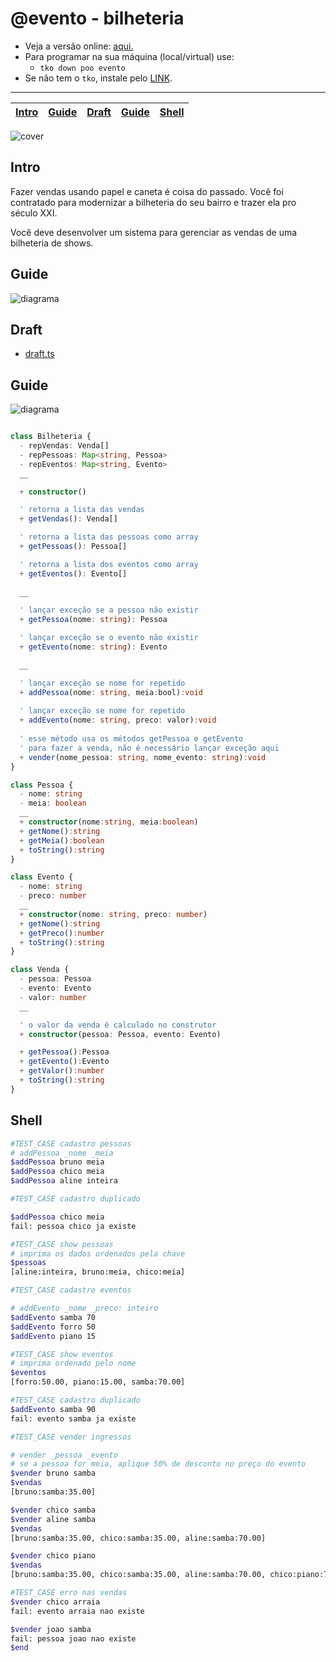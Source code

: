 # @evento - bilheteria

- Veja a versão online: [aqui.](https://github.com/qxcodepoo/arcade/blob/master/base/evento/Readme.md)
- Para programar na sua máquina (local/virtual) use:
  - `tko down poo evento`
- Se não tem o `tko`, instale pelo [LINK](https://github.com/senapk/tko#tko).

---

<!-- toch -->
[Intro](#intro) | [Guide](#guide) | [Draft](#draft) | [Guide](#guide) | [Shell](#shell)
-- | -- | -- | -- | --
<!-- toch -->

![cover](https://raw.githubusercontent.com/qxcodepoo/arcade/master/base/evento/cover.jpg)

## Intro

Fazer vendas usando papel e caneta é coisa do passado. Você foi contratado para modernizar a bilheteria do seu bairro e trazer ela pro século XXI.

Você deve desenvolver um sistema para gerenciar as vendas de uma bilheteria de shows.

## Guide

![diagrama](https://raw.githubusercontent.com/qxcodepoo/arcade/master/base/evento/diagrama.png)

## Draft

- [draft.ts](https://github.com/qxcodepoo/arcade/blob/master/base/evento/.cache/draft.ts)

## Guide

![diagrama](https://raw.githubusercontent.com/qxcodepoo/arcade/master/base/evento/diagrama.png)

<!-- load diagrama.puml fenced=ts:filter -->

```ts

class Bilheteria {
  - repVendas: Venda[]
  - repPessoas: Map<string, Pessoa>
  - repEventos: Map<string, Evento>
  __

  + constructor()    

  ' retorna a lista das vendas
  + getVendas(): Venda[]

  ' retorna a lista das pessoas como array
  + getPessoas(): Pessoa[]

  ' retorna a lista dos eventos como array
  + getEventos(): Evento[]
  
  __

  ' lançar exceção se a pessoa não existir
  + getPessoa(nome: string): Pessoa

  ' lançar exceção se o evento não existir
  + getEvento(nome: string): Evento

  __

  ' lançar exceção se nome for repetido
  + addPessoa(nome: string, meia:bool):void 
  
  ' lançar exceção se nome for repetido
  + addEvento(nome: string, preco: valor):void 
  
  ' esse método usa os métodos getPessoa e getEvento
  ' para fazer a venda, não é necessário lançar exceção aqui
  + vender(nome_pessoa: string, nome_evento: string):void 
}

class Pessoa {
  - nome: string
  - meia: boolean
  __
  + constructor(nome:string, meia:boolean)
  + getNome():string
  + getMeia():boolean
  + toString():string
}

class Evento {
  - nome: string
  - preco: number
  __
  + constructor(nome: string, preco: number)
  + getNome():string
  + getPreco():number
  + toString():string
}

class Venda {
  - pessoa: Pessoa
  - evento: Evento
  - valor: number
  __

  ' o valor da venda é calculado no construtor
  + constructor(pessoa: Pessoa, evento: Evento)

  + getPessoa():Pessoa
  + getEvento():Evento
  + getValor():number
  + toString():string
}

```

<!-- load -->

## Shell

```sh
#TEST_CASE cadastro pessoas
# addPessoa _nome _meia
$addPessoa bruno meia
$addPessoa chico meia
$addPessoa aline inteira

#TEST_CASE cadastro duplicado

$addPessoa chico meia
fail: pessoa chico ja existe

#TEST_CASE show pessoas
# imprima os dados ordenados pela chave
$pessoas
[aline:inteira, bruno:meia, chico:meia]

#TEST_CASE cadastro eventos

# addEvento _nome _preco: inteiro
$addEvento samba 70
$addEvento forro 50
$addEvento piano 15

#TEST_CASE show eventos
# imprima ordenado pelo nome
$eventos
[forro:50.00, piano:15.00, samba:70.00]

#TEST_CASE cadastro duplicado
$addEvento samba 90
fail: evento samba ja existe

#TEST_CASE vender ingressos

# vender _pessoa _evento
# se a pessoa for meia, aplique 50% de desconto no preço do evento
$vender bruno samba
$vendas
[bruno:samba:35.00]

$vender chico samba
$vender aline samba
$vendas
[bruno:samba:35.00, chico:samba:35.00, aline:samba:70.00]

$vender chico piano
$vendas
[bruno:samba:35.00, chico:samba:35.00, aline:samba:70.00, chico:piano:7.50]

#TEST_CASE erro nas vendas
$vender chico arraia
fail: evento arraia nao existe

$vender joao samba
fail: pessoa joao nao existe
$end
```
